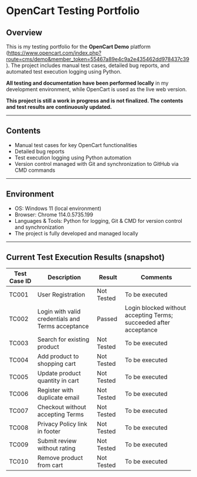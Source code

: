 # OpenCart Testing Portfolio

## Overview

This is my testing portfolio for the **OpenCart Demo** platform (https://www.opencart.com/index.php?route=cms/demo&member_token=55467a89e4c9a2e435462dd978437c39). The project includes manual test cases, detailed bug reports, and automated test execution logging using Python.

**All testing and documentation have been performed locally** in my development environment, while OpenCart is used as the live web version.

**This project is still a work in progress and is not finalized. The contents and test results are continuously updated.**

---

## Contents

- Manual test cases for key OpenCart functionalities
- Detailed bug reports
- Test execution logging using Python automation
- Version control managed with Git and synchronization to GitHub via CMD commands

---

## Environment

- OS: Windows 11 (local environment)
- Browser: Chrome 114.0.5735.199
- Languages & Tools: Python for logging, Git & CMD for version control and synchronization
- The project is fully developed and managed locally

---

## Current Test Execution Results (snapshot)

| Test Case ID | Description                                       | Result     | Comments                                                          |
| ------------ | ------------------------------------------------- | ---------- | ----------------------------------------------------------------- |
| TC001        | User Registration                                 | Not Tested | To be executed                                                    |
| TC002        | Login with valid credentials and Terms acceptance | Passed     | Login blocked without accepting Terms; succeeded after acceptance |
| TC003        | Search for existing product                       | Not Tested | To be executed                                                    |
| TC004        | Add product to shopping cart                      | Not Tested | To be executed                                                    |
| TC005        | Update product quantity in cart                   | Not Tested | To be executed                                                    |
| TC006        | Register with duplicate email                     | Not Tested | To be executed                                                    |
| TC007        | Checkout without accepting Terms                  | Not Tested | To be executed                                                    |
| TC008        | Privacy Policy link in footer                     | Not Tested | To be executed                                                    |
| TC009        | Submit review without rating                      | Not Tested | To be executed                                                    |
| TC010        | Remove product from cart                          | Not Tested | To be executed                                                    |
